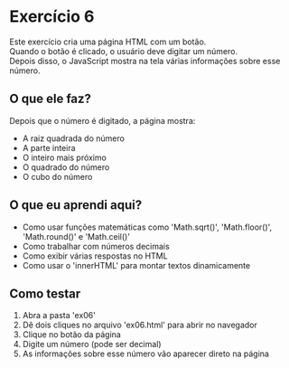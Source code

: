 # Exercício 6

Este exercício cria uma página HTML com um botão.  
Quando o botão é clicado, o usuário deve digitar um número.  
Depois disso, o JavaScript mostra na tela várias informações sobre esse número.

## O que ele faz?

Depois que o número é digitado, a página mostra:

- A raiz quadrada do número
- A parte inteira 
- O inteiro mais próximo 
- O quadrado do número 
- O cubo do número 

## O que eu aprendi aqui?

- Como usar funções matemáticas como 'Math.sqrt()', 'Math.floor()', 'Math.round()' e 'Math.ceil()'
- Como trabalhar com números decimais
- Como exibir várias respostas no HTML
- Como usar o 'innerHTML' para montar textos dinamicamente

## Como testar

1. Abra a pasta 'ex06'
2. Dê dois cliques no arquivo 'ex06.html' para abrir no navegador
3. Clique no botão da página
4. Digite um número (pode ser decimal)
5. As informações sobre esse número vão aparecer direto na página

